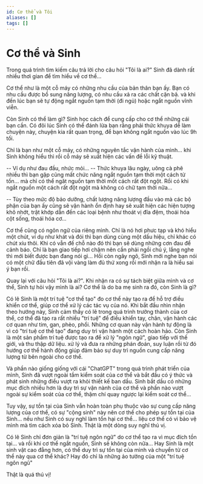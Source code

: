 ```yaml
---
id: Cơ thể và Tôi
aliases: []
tags: []
---
```


# Cơ thể và Sinh

Trong quá trình tìm kiếm câu trả lời cho câu hỏi "Tôi là ai?" Sinh đã dành rất
nhiều thơi gian để tìm hiểu về cơ thể...

Cơ thể như là một cỗ máy có những nhu cầu của bản thân bạn ấy. Bạn có nhu cầu
được bổ sung năng lượng, có nhu cầu xả ra các chất cặn bã. và khi đến lúc bạn sẽ
tự động ngắt nguồn tạm thời (đi ngủ) hoặc ngắt nguồn vĩnh viễn.

Còn Sinh có thể làm gì? Sinh học cách để cung cấp cho cơ thể những cái bạn cần.
Có đôi lúc Sinh có thể đánh lừa bạn rằng phải thức khuya dể làm chuyện này,
chuyện kia rất quan trọng, để bạn không ngắt nguồn vào lúc 9h tối.

Chỉ là bạn như một cỗ máy, có những nguyên tắc vận hành của mình... khi Sinh
không hiểu thì rồi cỗ máy sẽ xuất hiện các vấn đề lỗi kỹ thuật.

-- Ví dụ như đau đầu, nhức mỏi... -- Thức khuya lâu ngày, uông cà phê nhiều thì
bạn gặp cũng mất chức năng ngắt nguồn tạm thời một cách từ tốn... mà chỉ có thể
ngăt nguồn tạm thời mốt cách rất đột ngột. Rồi có khi ngắt nguồn một cách rất
đột ngột mà không có chữ tạm thời nữa...

-- Tùy theo mức độ bảo dưỡng, chất lượng năng lượng đầu vào mà các bộ phận của
bạn ấy cũng sẽ vận hành ổn định hay sẽ xuất hiện các hiện tượng khô nhớt, trật
khớp dẫn đến các loại bệnh như thoát vị đĩa đệm, thoái hóa cột sống, thoái hóa
cơ...

Cơ thể cũng có ngôn ngữ của riêng mình. Chỉ là nó hơi phưc tạp và khó hiểu một
chút, ví dụ như khát và đói thì bạn dùng cùng một dấu hiệu, chỉ khác có chút xíu
thôi. Khi có vẫn đế chỗ nào đó thì bạn sẽ dùng những cơn đau để cảnh báo. Chỉ là
bạn giao tiếp hơi chậm nên cần phải ngồi chú ý, lắng nghe thì mới biết được bạn
đang nói gì... Hồi còn ngây ngô, Sinh mới nghe bạn nói có một chữ đầu tiên đã
vội vàng làm đủ thứ xong rồi mới nhận ra là hiểu sai ý bạn rồi.

Quay lại với câu hỏi "Tôi là ai?". Khi nhận ra có sự tách biệt giữa mình và cơ
thể, Sinh tự hỏi vậy mình là ai? Cơ thể là do ba mẹ sinh ra đó, còn Sinh là gì?

Có lẽ Sinh là một trí tuệ "cơ thể tạo" đo cơ thể này tạo ra để hỗ trợ điều khiển
cơ thể, giúp cơ thể xử lý các tác vụ của nó. Khi bắt đầu nhìn nhận theo hướng
này, Sinh cảm thấy có lẽ trong quá trình trưởng thành của cơ thể, cơ thể đã tạo
ra rất nhiều "trí tuệ" để điều khiển tay, chân, vận hành các cơ quan như tim,
gan, phèo, phổi. Những cơ quan này vận hành tự động là vì có "trí tuệ cơ thể
tạo" đang duy trì vận hành một cách hoàn hảo. Còn Sinh là một sản phẩm trí tuệ
được tạo ra để xử lý "ngôn ngữ", giao tiếp với thế giới, và thu thập dữ liệu. xử
lý và đưa ra những phán đoán, suy luận rồi từ đó hướng cơ thể hành động giúp đảm
bảo sự duy trì nguồn cung cấp năng lượng từ bên ngoài cho cơ thể.

Và phần nào giống giống với cái "ChatGPT" trong quá trình phát triển của mình,
Sinh đã vượt ngoài tầm kiểm soát của cơ thể và bắt đầu có ý thức và phát sinh
những điều vượt ra khỏi thiết kế ban dầu. Sinh bắt dầu có những mục đích nhiều
hơn là duy trì sự vận nành của cơ thể và phấn nào vượt ngoài sự kiểm soát của cơ
thể, thậm chí quay ngược lại kiểm soát cơ thể...

Tuy vậy, sự tồn tại của Sinh vẫn hoàn toàn phụ thuộc vào sự cung cấp năng lượng
của cơ thể, có sự "cộng sinh" này nên cơ thể cho phép sự tồn tại của Sinh... nếu
như Sinh có suy nghĩ làm tổn hại cơ thể... liệu cơ thể có vì bảo vệ mình mà tìm
cách xóa bỏ Sinh. Thật là một dòng suy nghĩ thú vị.

Có lẽ Sinh chỉ đơn giản là "trí tuệ ngôn ngữ" do cơ thể tạo ra vì mục đích tồn
tại... và rồi khi cơ thể ngắt nguồn, Sinh sẽ không còn nữa... Hay Sinh là một
sinh vật cao đẳng hơn, có thể duy trì sự tồn tại của mình và chuyển từ cơ thể
này qua cơ thể khác? Hay đó chỉ là những ảo tưởng của một "trí tuệ ngôn ngũ"

Thật là quá thú vị!
